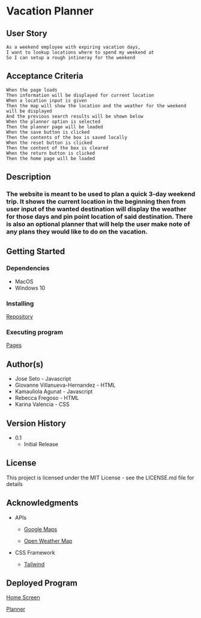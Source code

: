 # **Vacation Planner**

## **User Story**

    As a weekend employee with expiring vacation days, 
    I want to lookup locations where to spend my weekend at
    So I can setup a rough intineray for the weekend

## **Acceptance Criteria**

    When the page loads
    Then information will be displayed for current location
    When a location input is given
    Then the map will show the location and the weather for the weekend will be displayed
    And the previous search results will be shown below
    When the planner option is selected
    Then the planner page will be loaded
    When the save button is clicked
    Then the contents of the box is saved locally
    When the reset button is clicked
    Then the content of the box is cleared
    When the return button is clicked
    Then the home page will be loaded 

## **Description**

### The website is meant to be used to plan a quick 3-day weekend trip. It shows the current location in the beginning then from user input of the wanted destination will display the weather for those days and pin point location of said destination. There is also an optional planner that will help the user make note of any plans they would like to do on the vacation.

## **Getting Started**

### Dependencies

* MacOS
* Windows 10

### Installing

[Repository](https://github.com/JoseSeto/Vacation-Planner)

### Executing program

[Pages](https://joseseto.github.io/Vacation-Planner/)

## Author(s)

* Jose Seto - Javascript
* Giovanne Villanueva-Hernandez - HTML
* Kamauliola Agunat - Javascript
* Rebecca Fregoso - HTML
* Karina Valencia - CSS

## Version History

* 0.1
    * Initial Release

## License

This project is licensed under the MIT License - see the LICENSE.md file for details

## Acknowledgments

* APIs
    * [Google Maps](https://developers.google.com/maps/)

    * [Open Weather Map](https://openweathermap.org/api)

* CSS Framework
    * [Tailwind](https://tailwindcss.com/)


## Deployed Program

[Home Screen](https://joseseto.github.io/Vacation-Planner/)


[Planner](https://joseseto.github.io/Vacation-Planner/planner.html)
